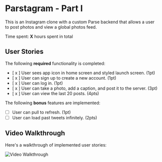 # Parstagram - Part I

This is an Instagram clone with a custom Parse backend that allows a user to post photos and view a global photos feed.

Time spent: **X** hours spent in total

## User Stories

The following **required** functionality is completed:

- [ x ] User sees app icon in home screen and styled launch screen. (1pt)
- [ x ] User can sign up to create a new account. (1pt)
- [ x ] User can log in. (1pt)
- [ x ] User can take a photo, add a caption, and post it to the server. (3pt)
- [ x ] User can view the last 20 posts. (4pts)

The following **bonus** features are implemented:

- [ ] User can pull to refresh. (1pt)
- [ ] User can load past tweets infinitely. (2pts)

## Video Walkthrough

Here's a walkthrough of implemented user stories:

<img src='./demo.gif' title='Video Walkthrough' width='' alt='Video Walkthrough' />
